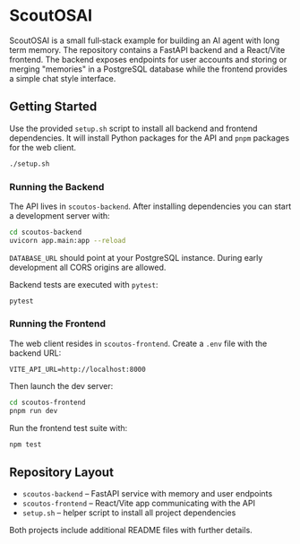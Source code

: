 <!-- @format -->

# ScoutOSAI

ScoutOSAI is a small full‑stack example for building an AI agent with long term memory. The repository contains a FastAPI backend and a React/Vite frontend. The backend exposes endpoints for user accounts and storing or merging "memories" in a PostgreSQL database while the frontend provides a simple chat style interface.

## Getting Started

Use the provided `setup.sh` script to install all backend and frontend dependencies. It will install Python packages for the API and `pnpm` packages for the web client.

```bash
./setup.sh
```

### Running the Backend

The API lives in `scoutos-backend`. After installing dependencies you can start a development server with:

```bash
cd scoutos-backend
uvicorn app.main:app --reload
```

`DATABASE_URL` should point at your PostgreSQL instance. During early development all CORS origins are allowed.

Backend tests are executed with `pytest`:

```bash
pytest
```

### Running the Frontend

The web client resides in `scoutos-frontend`. Create a `.env` file with the backend URL:

```
VITE_API_URL=http://localhost:8000
```

Then launch the dev server:

```bash
cd scoutos-frontend
pnpm run dev
```

Run the frontend test suite with:

```bash
npm test
```

## Repository Layout

- `scoutos-backend` – FastAPI service with memory and user endpoints
- `scoutos-frontend` – React/Vite app communicating with the API
- `setup.sh` – helper script to install all project dependencies

Both projects include additional README files with further details.

